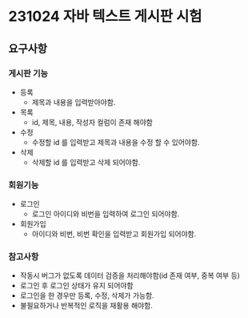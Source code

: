 # 231024 자바 텍스트 게시판 시험

## 요구사항

### 게시판 기능
- 등록
    - 제목과 내용을 입력받아야함.
- 목록
    - id, 제목, 내용, 작성자 컬럼이 존재 해야함
- 수정
    - 수정할 id 를 입력받고 제목과 내용을 수정 할 수 있어야함.
- 삭제
    - 삭제할 id 를 입력받고 삭제 되어야함.

### 회원기능
- 로그인
    - 로그인 아이디와 비번을 입력하여 로그인 되어야함.
- 회원가입
    - 아이디와 비번, 비번 확인을 입력받고 회원가입 되어야함.

### 참고사항
- 작동시 버그가 없도록 데이터 검증을 처리해야함(id 존재 여부, 중복 여부 등)
- 로그인 후 로그인 상태가 유지 되어야함
- 로그인을 한 경우만 등록, 수정, 삭제가 가능함.
- 불필요하거나 반복적인 로직을 재활용 해야함.
